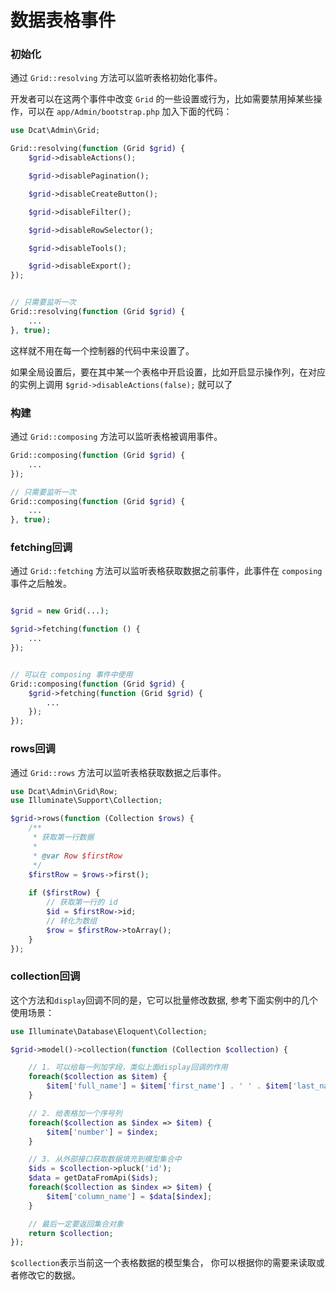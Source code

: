 # 数据表格事件

### 初始化


通过 `Grid::resolving` 方法可以监听表格初始化事件。


开发者可以在这两个事件中改变 `Grid` 的一些设置或行为，比如需要禁用掉某些操作，可以在 `app/Admin/bootstrap.php` 加入下面的代码：

```php
use Dcat\Admin\Grid;

Grid::resolving(function (Grid $grid) {
    $grid->disableActions();

    $grid->disablePagination();

    $grid->disableCreateButton();

    $grid->disableFilter();

    $grid->disableRowSelector();

    $grid->disableTools();

    $grid->disableExport();
});


// 只需要监听一次
Grid::resolving(function (Grid $grid) {
    ...
}, true);
```
这样就不用在每一个控制器的代码中来设置了。

如果全局设置后，要在其中某一个表格中开启设置，比如开启显示操作列，在对应的实例上调用 `$grid->disableActions(false);` 就可以了


### 构建

通过 `Grid::composing` 方法可以监听表格被调用事件。

```php
Grid::composing(function (Grid $grid) {
    ...
});

// 只需要监听一次
Grid::composing(function (Grid $grid) {
    ...
}, true);
```

### fetching回调

通过 `Grid::fetching` 方法可以监听表格获取数据之前事件，此事件在 `composing` 事件之后触发。

```php

$grid = new Grid(...);

$grid->fetching(function () {
    ...
});


// 可以在 composing 事件中使用
Grid::composing(function (Grid $grid) {
    $grid->fetching(function (Grid $grid) {
        ...
    });
});
```

### rows回调

通过 `Grid::rows` 方法可以监听表格获取数据之后事件。

```php
use Dcat\Admin\Grid\Row;
use Illuminate\Support\Collection;

$grid->rows(function (Collection $rows) {
    /**
     * 获取第一行数据
     *
     * @var Row $firstRow
     */
    $firstRow = $rows->first();
    
    if ($firstRow) {
        // 获取第一行的 id
        $id = $firstRow->id;
        // 转化为数组
        $row = $firstRow->toArray();
    }
});
```

### collection回调

这个方法和`display`回调不同的是，它可以批量修改数据, 参考下面实例中的几个使用场景：

```php
use Illuminate\Database\Eloquent\Collection;

$grid->model()->collection(function (Collection $collection) {

    // 1. 可以给每一列加字段，类似上面display回调的作用
    foreach($collection as $item) {
        $item['full_name'] = $item['first_name'] . ' ' . $item['last_name'];
    }

    // 2. 给表格加一个序号列
    foreach($collection as $index => $item) {
        $item['number'] = $index;
    }

    // 3. 从外部接口获取数据填充到模型集合中
    $ids = $collection->pluck('id');
    $data = getDataFromApi($ids);
    foreach($collection as $index => $item) {
        $item['column_name'] = $data[$index];
    }

    // 最后一定要返回集合对象
    return $collection;
});
```

`$collection`表示当前这一个表格数据的模型集合， 你可以根据你的需要来读取或者修改它的数据。


